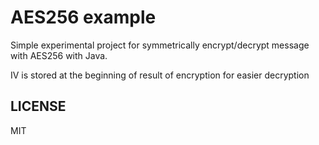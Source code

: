 # AES256 example

Simple experimental project for symmetrically encrypt/decrypt message with AES256 with Java.

IV is stored at the beginning of result of encryption for easier decryption

## LICENSE
MIT